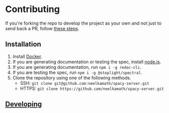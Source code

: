 # Contributing

If you're forking the repo to develop the project as your own and not just to send back a PR, follow [these steps](fork.md).

## Installation

1. Install [Docker](https://hub.docker.com/search/?type=edition&offering=community).
1. If you are generating documentation or testing the spec, install [node.js](https://nodejs.org/en/download/).
1. If you are generating documentation, run `npm i -g redoc-cli`.
1. If you are testing the spec, run `npm i -g @stoplight/spectral`.
1. Clone the repository using one of the following methods.
    - SSH: `git clone git@github.com:neelkamath/spacy-server.git`
    - HTTPS: `git clone https://github.com/neelkamath/spacy-server.git`

## [Developing](developing.md)